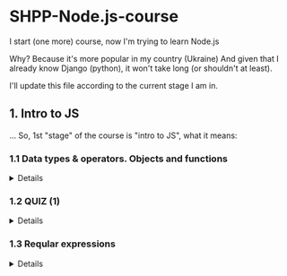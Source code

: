 # SHPP-Node.js-course
I start (one more) course, now I'm trying to learn Node.js

Why? Because it's more popular in my country (Ukraine)
And given that I already know Django (python), it won't take long (or shouldn't at least).

I'll update this file according to the current stage I am in.

## 1. Intro to JS

... So, 1st "stage" of the course is "intro to JS", what it means:
### 1.1 Data types & operators. Objects and functions
<details>
  
  <summary>Details</summary>

  1. Learn basics:
  
  <details>
  <summary>Links</summary>
    
  1. https://learnxinyminutes.com/docs/javascript/
  
  2. https://learn.javascript.ru/
  
  3. https://blog.angular-university.io/javascript-for-java-developers/ 
  
  4. https://medium.com/capital-one-tech/look-inside-javascript-by-java-developer-f3a20998e47b 
  
  5. https://medium.com/@byrne.greg/transitioning-from-java-to-javascript-quick-guide-on-the-basics-you-need-to-immediately-know-ef95140a7d71
  
  </details>
  
  2. Time to practice:
  Create a "Product" constructor function to create objects. 
  <details>
  <summary>Details</summary>
  Create following properties and methods:
    
  - property ID (str)
  
  - property name (str)
  
  - proterty description (str)
  
  - property price (double)
  
  - property brand (str)
  
  - property sizes (array of ['XS', 'S', 'M', 'L', 'XL', 'XXL'])
  - property activeSize
  - property quantity
  - property date
  - property reviews = array of {id, author, date, comment, rating = array of {key(str), value(int)}}
  - property images
  - method getProperty()
  - method setProperty()
  
  Create functions:
  - search (searches product in products array by name/description)
  - sort (sorts products according by second parameter) (it should support sorting by id/name/price)
</details>
  </details>

### 1.2 QUIZ (1)
<details>
  
  
  <summary>Details</summary>
  
  
  The meaning of this part is to "confirm" the knowledge. I won't publish all the questions I had to answer, only several of them, so you can "guess" what kind of questions there were:
  
  - what is "var"?
  
  - what the difference between "const" and "let" ?
  
  - what is "__proto__" ? 
  
  - what of "string, char, boolean, float, double, number, object, array, function, int" JS has?
  
</details>

### 1.3 Reqular expressions

<details>
    
    
  <summary>Details</summary>
  
  
1. Learn:
- https://developer.mozilla.org/en-US/docs/Web/JavaScript/Reference/Global_Objects/RegExp
- search on YouTube if you do not feel comfortable enough to do the practice part

2. Practice:

<details>
  
  
  <summary>Details</summary>
  
  
Create "Validator" object, with 3 methods:

1. validateEmail() ... format `first@second.end`:
  
  <details>
    
    
  <summary>Details</summary>

    
- first part: can contain a letter/numbers/"-"/".", can't start with "-" or ".", size 2-20 symbols

- second part: can contain ".!$%&’*+/=?^_-", size 1-15 sumbols

- end part: 1-5 letters

Examples:
  
`fi@secondpart.end` = valid
  
`first-part@.se=cond%p.art.end` = valid
  
`first.part@se=cond%part.r` = valid
  

`f@secondart.end,` = invalid
  
`first-part@.se=cond@part.end` = invalid
  
`-firstpart@.se=cond%.enddeded` = invalid
  
`firs_tpart@.se.en` = invalid
  
`firstpart@.se.enddeded` = invalid
  
  </details>
  
 2. validatePhone() ... format `+38 (099) 567 8901`:
  
  <details>
    
    
  <summary>Details</summary>
    
    
  - "+380" is optional part
  - "(099)" == "099" (parentheses are optional)
  - "-" and " " allower everywhere
  - max size == 25 symbols with spaces and other symbols (may be checked outside RegExp check)
  
  Examples:
  
`+38 (099) 567 8901` = valid
  
`+38 099 5 6 7 8 9  01` = valid
  
`(09-9) 567-890-1` = valid
  
`--  (099) 567 890-1 ` = valid
  

`+38 (099) 567 8901 0` = invalid
  
`+38 099 a0000000` = invalid
  
`+38 (0989) 567 8901` = invalid
  
`+48 (0989) 567 8901` = invalid
  
  </details>
  
  3. validatePassword() ... :
  
  <details>
    
    
  <summary>Details</summary>
  
    
  - size >= 8 symbols
  
  - symbol = letter/number/"_"
  
  - must contain et least 1 uppercase letter, 1 lowercase letter, 1 number
  
  Examples:
  
  `C00l_Pass` = valid
  
  `SupperPas1` = valid
  
  `Cool_pass` = invalid
  
  `C00l` = invalid
</details>
  </details>
